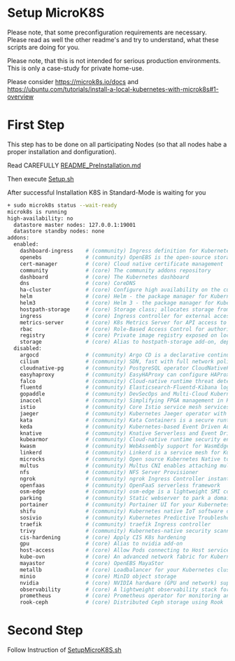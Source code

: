 # Setup MicroK8S

Please note, that some preconfiguration requirements are necessary.
Please read as well the other readme's and try to understand, what these scripts are doing for you.

Please note, that this is not intended for serious production environments.
This is only a case-study for private home-use.

Please consider https://microk8s.io/docs and https://ubuntu.com/tutorials/install-a-local-kubernetes-with-microk8s#1-overview

# First Step

This step has to be done on all participating Nodes (so that all nodes habe a proper installation and donfiguration).

Read CAREFULLY [README_PreInstallation.md](README_PreInstallation.md)

Then execute [Setup.sh](Setup.sh)

After successful Installation K8S in Standard-Mode is waiting for you

```bash
+ sudo microk8s status --wait-ready
microk8s is running
high-availability: no
  datastore master nodes: 127.0.0.1:19001
  datastore standby nodes: none
addons:
  enabled:
    dashboard-ingress    # (community) Ingress definition for Kubernetes dashboard
    openebs              # (community) OpenEBS is the open-source storage solution for Kubernetes
    cert-manager         # (core) Cloud native certificate management
    community            # (core) The community addons repository
    dashboard            # (core) The Kubernetes dashboard
    dns                  # (core) CoreDNS
    ha-cluster           # (core) Configure high availability on the current node
    helm                 # (core) Helm - the package manager for Kubernetes
    helm3                # (core) Helm 3 - the package manager for Kubernetes
    hostpath-storage     # (core) Storage class; allocates storage from host directory
    ingress              # (core) Ingress controller for external access
    metrics-server       # (core) K8s Metrics Server for API access to service metrics
    rbac                 # (core) Role-Based Access Control for authorisation
    registry             # (core) Private image registry exposed on localhost:32000
    storage              # (core) Alias to hostpath-storage add-on, deprecated
  disabled:
    argocd               # (community) Argo CD is a declarative continuous deployment for Kubernetes.
    cilium               # (community) SDN, fast with full network policy
    cloudnative-pg       # (community) PostgreSQL operator CloudNativePG
    easyhaproxy          # (community) EasyHAProxy can configure HAProxy automatically based on ingress labels
    falco                # (community) Cloud-native runtime threat detection tool for Linux and K8s
    fluentd              # (community) Elasticsearch-Fluentd-Kibana logging and monitoring
    gopaddle             # (community) DevSecOps and Multi-Cloud Kubernetes Platform
    inaccel              # (community) Simplifying FPGA management in Kubernetes
    istio                # (community) Core Istio service mesh services
    jaeger               # (community) Kubernetes Jaeger operator with its simple config
    kata                 # (community) Kata Containers is a secure runtime with lightweight VMS
    keda                 # (community) Kubernetes-based Event Driven Autoscaling
    knative              # (community) Knative Serverless and Event Driven Applications
    kubearmor            # (community) Cloud-native runtime security enforcement system for k8s
    kwasm                # (community) WebAssembly support for WasmEdge (Docker Wasm) and Spin (Azure AKS WASI)
    linkerd              # (community) Linkerd is a service mesh for Kubernetes and other frameworks
    microcks             # (community) Open source Kubernetes Native tool for API Mocking and Testing
    multus               # (community) Multus CNI enables attaching multiple network interfaces to pods
    nfs                  # (community) NFS Server Provisioner
    ngrok                # (community) ngrok Ingress Controller instantly adds connectivity, load balancing, authentication, and observability to your services
    openfaas             # (community) OpenFaaS serverless framework
    osm-edge             # (community) osm-edge is a lightweight SMI compatible service mesh for the edge-computing.
    parking              # (community) Static webserver to park a domain. Works with EasyHAProxy.
    portainer            # (community) Portainer UI for your Kubernetes cluster
    shifu                # (community) Kubernetes native IoT software development framework.
    sosivio              # (community) Kubernetes Predictive Troubleshooting, Observability, and Resource Optimization
    traefik              # (community) traefik Ingress controller
    trivy                # (community) Kubernetes-native security scanner
    cis-hardening        # (core) Apply CIS K8s hardening
    gpu                  # (core) Alias to nvidia add-on
    host-access          # (core) Allow Pods connecting to Host services smoothly
    kube-ovn             # (core) An advanced network fabric for Kubernetes
    mayastor             # (core) OpenEBS MayaStor
    metallb              # (core) Loadbalancer for your Kubernetes cluster
    minio                # (core) MinIO object storage
    nvidia               # (core) NVIDIA hardware (GPU and network) support
    observability        # (core) A lightweight observability stack for logs, traces and metrics
    prometheus           # (core) Prometheus operator for monitoring and logging
    rook-ceph            # (core) Distributed Ceph storage using Rook
```
# Second Step

Follow Instruction of [SetupMicroK8S.sh](SetupMicroK8S.sh)
